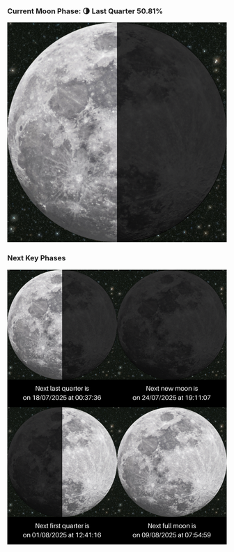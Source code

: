 ### Current Moon Phase: 🌗 Last Quarter 50.81%
![Moon Phase](moonphase.png)
### Next Key Phases
![Gallery](gallery.png)
